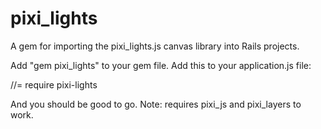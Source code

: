 # pixi_lights
A gem for importing the pixi_lights.js canvas library into Rails projects.

Add "gem pixi_lights" to your gem file. Add this to your application.js file:

//= require pixi-lights

And you should be good to go. Note: requires pixi_js and pixi_layers to work.

